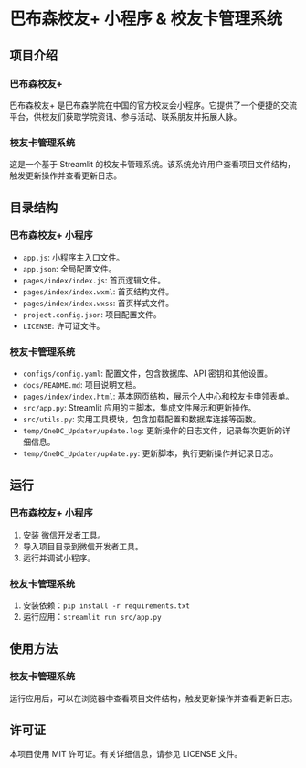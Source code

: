# 巴布森校友+ 小程序 & 校友卡管理系统

## 项目介绍

### 巴布森校友+

巴布森校友+ 是巴布森学院在中国的官方校友会小程序。它提供了一个便捷的交流平台，供校友们获取学院资讯、参与活动、联系朋友并拓展人脉。

### 校友卡管理系统

这是一个基于 Streamlit 的校友卡管理系统。该系统允许用户查看项目文件结构，触发更新操作并查看更新日志。

## 目录结构

### 巴布森校友+ 小程序

- `app.js`: 小程序主入口文件。
- `app.json`: 全局配置文件。
- `pages/index/index.js`: 首页逻辑文件。
- `pages/index/index.wxml`: 首页结构文件。
- `pages/index/index.wxss`: 首页样式文件。
- `project.config.json`: 项目配置文件。
- `LICENSE`: 许可证文件。

### 校友卡管理系统

- `configs/config.yaml`: 配置文件，包含数据库、API 密钥和其他设置。
- `docs/README.md`: 项目说明文档。
- `pages/index/index.html`: 基本网页结构，展示个人中心和校友卡申领表单。
- `src/app.py`: Streamlit 应用的主脚本，集成文件展示和更新操作。
- `src/utils.py`: 实用工具模块，包含加载配置和数据库连接等函数。
- `temp/OneDC_Updater/update.log`: 更新操作的日志文件，记录每次更新的详细信息。
- `temp/OneDC_Updater/update.py`: 更新脚本，执行更新操作并记录日志。

## 运行

### 巴布森校友+ 小程序

1. 安装 [微信开发者工具](https://developers.weixin.qq.com/miniprogram/dev/devtools/download.html)。
2. 导入项目目录到微信开发者工具。
3. 运行并调试小程序。

### 校友卡管理系统

1. 安装依赖：`pip install -r requirements.txt`
2. 运行应用：`streamlit run src/app.py`

## 使用方法

### 校友卡管理系统

运行应用后，可以在浏览器中查看项目文件结构，触发更新操作并查看更新日志。

## 许可证

本项目使用 MIT 许可证。有关详细信息，请参见 LICENSE 文件。
